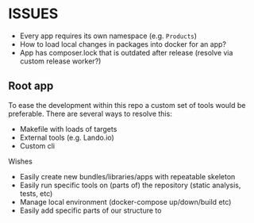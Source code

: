 # ISSUES

- Every app requires its own namespace (e.g. `Products`)
- How to load local changes in packages into docker for an app?
- App has composer.lock that is outdated after release (resolve via custom release worker?)

## Root app

To ease the development within this repo a custom set of tools would be preferable. There are several ways to resolve this:

- Makefile with loads of targets
- External tools (e.g. Lando.io)
- Custom cli

Wishes
- Easily create new bundles/libraries/apps with repeatable skeleton
- Easily run specific tools on (parts of) the repository (static analysis, tests, etc)
- Manage local environment (docker-compose up/down/build etc)
- Easily add specific parts of our structure to


